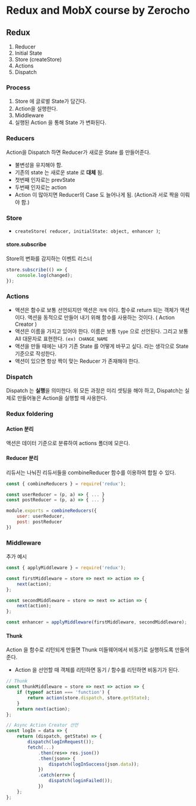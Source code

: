# Redux and MobX course by Zerocho

## Redux

1. Reducer
2. Initial State
3. Store (createStore)
4. Actions
5. Dispatch

### Process

1. Store 에 글로벌 State가 담긴다.
2. Action을 실행한다.
3. Middleware
4. 실행된 Action 을 통해 State 가 변화된다.

### Reducers

Action을 Dispatch 하면 Reducer가 새로운 State 를 만들어준다.

-   불변성을 유지해야 함.
-   기존의 state 는 새로운 state 로 **대체** 됨.
-   첫번째 인자로는 prevState
-   두번째 인자로는 action
-   Action 이 많아지면 Reducer의 Case 도 늘어나게 됨. (Action과 서로 짝을 이뤄야 함.)

### Store

-   `createStore( reducer, initialState: object, enhancer )`;

#### store.subscribe

Store의 변화를 감지하는 이벤트 리스너

```jsx
store.subscribe(() => {
    console.log(changed);
});
```

### Actions

-   액션은 함수로 보통 선언되지만 액션은 `객체` 이다. 함수로 return 되는 객체가 액션이다. 액션을 동적으로 만들어 내기 위해 함수를 사용하는 것이다. ( Action Creator )
-   액션은 이름을 가지고 있어야 한다. 이름은 보통 `type` 으로 선언된다. 그리고 보통 All 대문자로 표현한다. `(ex) CHANGE_NAME`
-   액션을 만들 때에는 내가 기존 State 를 어떻게 바꾸고 싶다. 라는 생각으로 State 기준으로 작성한다.
-   액션이 있으면 항상 짝이 맞는 Reducer 가 존재해야 한다.

### Dispatch

Dispatch 는 **실행**을 의미한다. 위 모든 과정은 미리 셋팅을 해야 하고, Dispatch는 실제로 만들어놓은 Action을 실행할 때 사용한다.

### Redux foldering

#### Action 분리

액션은 데이터 기준으로 분류하여 actions 폴더에 모은다.

#### Reducer 분리

리듀서는 나눠진 리듀서들을 combineReducer 함수를 이용하여 합칠 수 있다.

```jsx
const { combineReducers } = require('redux');

const userReducer = (p, a) => { ... }
const postReducer = (p, a) => { ... }

module.exports = combineReducers({
    user: userReducer,
    post: postReducer
})
```

### Middleware

추가 예시

```jsx
const { applyMiddleware } = require('redux');

const firstMiddleware = store => next => action => {
    next(action);
};

const secondMiddleware = store => next => action => {
    next(action);
};

const enhancer = applyMiddleware(firstMiddleware, secondMiddleware);
```

#### Thunk

Action 을 함수로 리턴되게 만들면 Thunk 미들웨어에서 비동기로 실행하도록 만들어준다.

-   Action 을 선언할 때 객체를 리턴하면 동기 / 함수를 리턴하면 비동기가 된다.

```jsx
// Thunk
const thunkMiddleware = store => next => action => {
    if (typeof action === 'function') {
        return action(store.dispatch, store.getState);
    }
    return next(action);
};

// Async Action Creator 선언
const logIn = data => {
    return (dispatch, getState) => {
        dispatch(logInRequest());
        fetch(...)
            .then(res=> res.json())
            .then(json=> {
                dispatch(logInSuccess(json.data));
            })
            .catch(err=> {
                dispatch(loginFailed());
            })
    };
};
```
